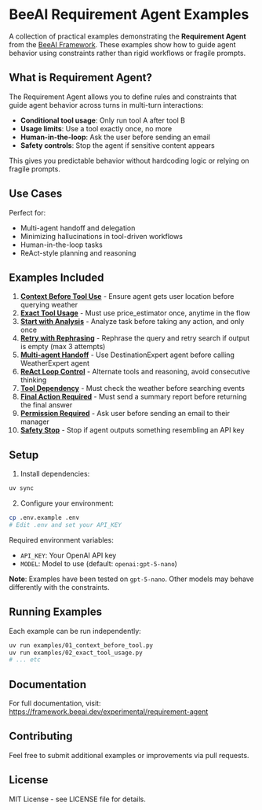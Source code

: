# BeeAI Requirement Agent Examples

A collection of practical examples demonstrating the **Requirement Agent** from the [BeeAI Framework](https://framework.beeai.dev/experimental/requirement-agent). These examples show how to guide agent behavior using constraints rather than rigid workflows or fragile prompts.

## What is Requirement Agent?

The Requirement Agent allows you to define rules and constraints that guide agent behavior across turns in multi-turn interactions:

- **Conditional tool usage**: Only run tool A after tool B
- **Usage limits**: Use a tool exactly once, no more
- **Human-in-the-loop**: Ask the user before sending an email  
- **Safety controls**: Stop the agent if sensitive content appears

This gives you predictable behavior without hardcoding logic or relying on fragile prompts.

## Use Cases

Perfect for:
- Multi-agent handoff and delegation
- Minimizing hallucinations in tool-driven workflows
- Human-in-the-loop tasks
- ReAct-style planning and reasoning

## Examples Included

1. **[Context Before Tool Use](examples/01_context_before_tool.py)** - Ensure agent gets user location before querying weather
2. **[Exact Tool Usage](examples/02_exact_tool_usage.py)** - Must use price_estimator once, anytime in the flow
3. **[Start with Analysis](examples/03_start_with_analysis.py)** - Analyze task before taking any action, and only once
4. **[Retry with Rephrasing](examples/04_retry_rephrasing.py)** - Rephrase the query and retry search if output is empty (max 3 attempts)
5. **[Multi-agent Handoff](examples/05_multiagent_handoff.py)** - Use DestinationExpert agent before calling WeatherExpert agent
6. **[ReAct Loop Control](examples/06_react_loop.py)** - Alternate tools and reasoning, avoid consecutive thinking
7. **[Tool Dependency](examples/07_tool_dependency.py)** - Must check the weather before searching events
8. **[Final Action Required](examples/08_final_action.py)** - Must send a summary report before returning the final answer
9. **[Permission Required](examples/09_permission_required.py)** - Ask user before sending an email to their manager
10. **[Safety Stop](examples/10_safety_stop.py)** - Stop if agent outputs something resembling an API key

## Setup

1. Install dependencies:
```bash
uv sync
```

2. Configure your environment:
```bash
cp .env.example .env
# Edit .env and set your API_KEY
```

Required environment variables:
- `API_KEY`: Your OpenAI API key
- `MODEL`: Model to use (default: `openai:gpt-5-nano`)

**Note**: Examples have been tested on `gpt-5-nano`. Other models may behave differently with the constraints.

## Running Examples

Each example can be run independently:

```bash
uv run examples/01_context_before_tool.py
uv run examples/02_exact_tool_usage.py
# ... etc
```

## Documentation

For full documentation, visit: https://framework.beeai.dev/experimental/requirement-agent

## Contributing

Feel free to submit additional examples or improvements via pull requests.

## License

MIT License - see LICENSE file for details.